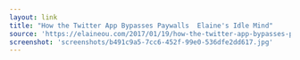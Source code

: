 ```yaml
---
layout: link
title: "How the Twitter App Bypasses Paywalls  Elaine's Idle Mind"
source: 'https://elaineou.com/2017/01/19/how-the-twitter-app-bypasses-paywalls/'
screenshot: 'screenshots/b491c9a5-7cc6-452f-99e0-536dfe2dd617.jpg'
---
```


